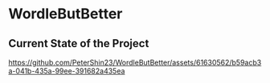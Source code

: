 # WordleButBetter

## Current State of the Project

https://github.com/PeterShin23/WordleButBetter/assets/61630562/b59acb3a-041b-435a-99ee-391682a435ea

